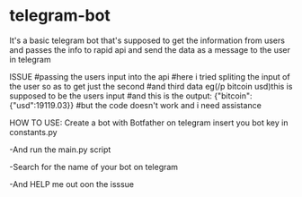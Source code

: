 # telegram-bot
It's a basic telegram bot that's supposed to get the information from users and passes the info to rapid api and send the data as a message to the user in telegram

ISSUE
#passing the users input into the api
#here i tried spliting the input of the user so as to get just the second
#and third data eg(/p bitcoin usd)this is supposed to be the users input
#and this is the output: {"bitcoin":{"usd":19119.03}}
#but the code doesn't work and i need assistance

HOW TO USE:
Create a bot with Botfather on telegram
insert you bot key in constants.py

-And run the main.py script

-Search for the name of your bot on telegram

-And HELP me out oon the isssue
